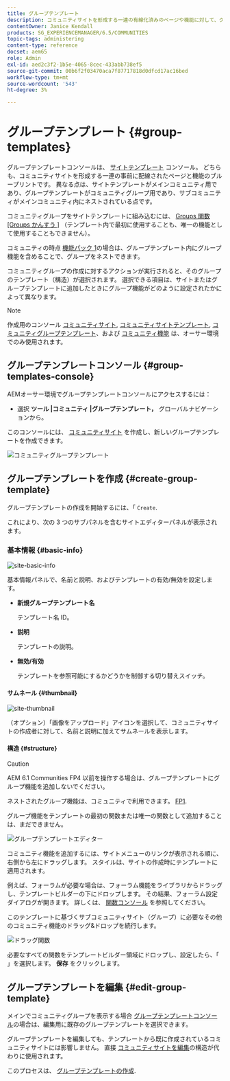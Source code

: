 ```yaml
---
title: グループテンプレート
description: コミュニティサイトを形成する一連の有線化済みのページや機能に対して、グループテンプレートコンソールにアクセスする方法を説明します。
contentOwner: Janice Kendall
products: SG_EXPERIENCEMANAGER/6.5/COMMUNITIES
topic-tags: administering
content-type: reference
docset: aem65
role: Admin
exl-id: aed2c3f2-1b5e-4065-8cec-433abb738ef5
source-git-commit: 00b6f2f03470aca7f87717818d0dfcd17ac16bed
workflow-type: tm+mt
source-wordcount: '543'
ht-degree: 3%

---
```


# グループテンプレート {#group-templates}

グループテンプレートコンソールは、 [サイトテンプレート](/help/communities/sites.md) コンソール。 どちらも、コミュニティサイトを形成する一連の事前に配線されたページと機能のブループリントです。 異なる点は、サイトテンプレートがメインコミュニティ用であり、グループテンプレートがコミュニティグループ用であり、サブコミュニティがメインコミュニティ内にネストされている点です。

コミュニティグループをサイトテンプレートに組み込むには、 [Groups 関数 [Groups かんすう ]](/help/communities/functions.md#groups-function) （テンプレート内で最初に使用することも、唯一の機能として使用することもできません）。

コミュニティの時点 [機能パック 1](/help/communities/deploy-communities.md#latestfeaturepack)の場合は、グループテンプレート内にグループ機能を含めることで、グループをネストできます。

コミュニティグループの作成に対するアクションが実行されると、そのグループのテンプレート（構造）が選択されます。 選択できる項目は、サイトまたはグループテンプレートに追加したときにグループ機能がどのように設定されたかによって異なります。

>[!NOTE]
>
>作成用のコンソール [コミュニティサイト](/help/communities/sites-console.md), [コミュニティサイトテンプレート](/help/communities/sites.md), [コミュニティグループテンプレート](/help/communities/tools-groups.md)、および [コミュニティ機能](/help/communities/functions.md) は、オーサー環境でのみ使用されます。

## グループテンプレートコンソール {#group-templates-console}

AEMオーサー環境でグループテンプレートコンソールにアクセスするには：

* 選択 **ツール |コミュニティ |グループテンプレート，** グローバルナビゲーションから。

このコンソールには、 [コミュニティサイト](/help/communities/sites-console.md) を作成し、新しいグループテンプレートを作成できます。

![コミュニティグループテンプレート](assets/groups-template.png)

## グループテンプレートを作成 {#create-group-template}

グループテンプレートの作成を開始するには、「 `Create`.

これにより、次の 3 つのサブパネルを含むサイトエディターパネルが表示されます。

### 基本情報 {#basic-info}

![site-basic-info](assets/site-basic-info.png)

基本情報パネルで、名前と説明、およびテンプレートの有効/無効を設定します。

* **新規グループテンプレート名**

  テンプレート名 ID。

* **説明**

  テンプレートの説明。

* **無効/有効**

  テンプレートを参照可能にするかどうかを制御する切り替えスイッチ。

#### サムネール {#thumbnail}

![site-thumbnail](assets/site-thumbnail.png)

（オプション）「画像をアップロード」アイコンを選択して、コミュニティサイトの作成者に対して、名前と説明に加えてサムネールを表示します。

#### 構造 {#structure}

>[!CAUTION]
>
>AEM 6.1 Communities FP4 以前を操作する場合は、グループテンプレートにグループ機能を追加しないでください。
>
>ネストされたグループ機能は、コミュニティで利用できます。 [FP1](/help/communities/communities.md#latestfeaturepack).
>
>グループ機能をテンプレートの最初の関数または唯一の関数として追加することは、まだできません。

![グループテンプレートエディター](assets/template-editor.png)

コミュニティ機能を追加するには、サイトメニューのリンクが表示される順に、右側から左にドラッグします。 スタイルは、サイトの作成時にテンプレートに適用されます。

例えば、フォーラムが必要な場合は、フォーラム機能をライブラリからドラッグし、テンプレートビルダーの下にドロップします。 その結果、フォーラム設定ダイアログが開きます。 詳しくは、 [関数コンソール](/help/communities/functions.md) を参照してください。

このテンプレートに基づくサブコミュニティサイト（グループ）に必要なその他のコミュニティ機能のドラッグ&amp;ドロップを続行します。

![ドラッグ関数](assets/dragfunctions.png)

必要なすべての関数をテンプレートビルダー領域にドロップし、設定したら、「 」を選択します。 **保存** をクリックします。

## グループテンプレートを編集 {#edit-group-template}

メインでコミュニティグループを表示する場合 [グループテンプレートコンソール](#group-templates-console)の場合は、編集用に既存のグループテンプレートを選択できます。

グループテンプレートを編集しても、テンプレートから既に作成されているコミュニティサイトには影響しません。 直接 [コミュニティサイトを編集](/help/communities/sites-console.md#modify-structure)の構造が代わりに使用されます。

このプロセスは、 [グループテンプレートの作成](#create-group-template).
